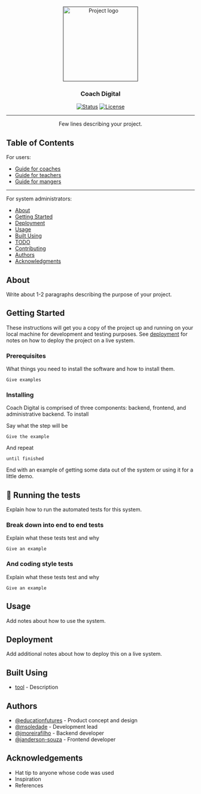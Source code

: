 <p align="center">
  <a href="" rel="noopener">
 <img width=200px height=200px src="https://avatars.githubusercontent.com/u/105060288?s=400&u=f87d168238dae0200943f1711c51d7be151b5919&v=4" alt="Project logo"></a>
</p>

<h3 align="center">Coach Digital</h3>

<div align="center">

  [![Status](https://img.shields.io/badge/status-active-success.svg)](https://github.com/WBG-Coach) 
   [![License](https://img.shields.io/badge/license-TBD-blue.svg)](/LICENSE)

</div>

---

<p align="center"> Few lines describing your project.
    <br> 
</p>

## Table of Contents

For users:

- [Guide for coaches](./Coaches.md)
- [Guide for teachers](./Teachers.md)
- [Guide for mangers](./Managers.md)

---

For system administrators:

- [About](#about)
- [Getting Started](#getting_started)
- [Deployment](#deployment)
- [Usage](#usage)
- [Built Using](#built_using)
- [TODO](../TODO.md)
- [Contributing](../CONTRIBUTING.md)
- [Authors](#authors)
- [Acknowledgments](#acknowledgement)

## About <a name = "about"></a>
Write about 1-2 paragraphs describing the purpose of your project.

## Getting Started <a name = "getting_started"></a>
These instructions will get you a copy of the project up and running on your local machine for development and testing purposes. See [deployment](#deployment) for notes on how to deploy the project on a live system.

### Prerequisites
What things you need to install the software and how to install them.

```
Give examples
```

### Installing
Coach Digital is comprised of three components: backend, frontend, and administrative backend. To install 

Say what the step will be

```
Give the example
```

And repeat

```
until finished
```

End with an example of getting some data out of the system or using it for a little demo.

## 🔧 Running the tests <a name = "tests"></a>
Explain how to run the automated tests for this system.

### Break down into end to end tests
Explain what these tests test and why

```
Give an example
```

### And coding style tests
Explain what these tests test and why

```
Give an example
```

## Usage <a name="usage"></a>
Add notes about how to use the system.

## Deployment <a name = "deployment"></a>
Add additional notes about how to deploy this on a live system.

## Built Using <a name = "built_using"></a>
- [tool](https://link/) - Description

## Authors <a name = "authors"></a>
- [@educationfutures](https://github.com/educationfutures) - Product concept and design
- [@msoledade](https://github.com/msoledade) - Development lead
- [@jmoreirafilho](https://github.com/jmoreirafilho) - Backend developer
- [@janderson-souza](https://github.com/janderson-souza) - Frontend developer


## Acknowledgements <a name = "acknowledgement"></a>
- Hat tip to anyone whose code was used
- Inspiration
- References